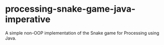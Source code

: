 # processing-snake-game-java-imperative
A simple non-OOP implementation of the Snake game for Processing using Java.
